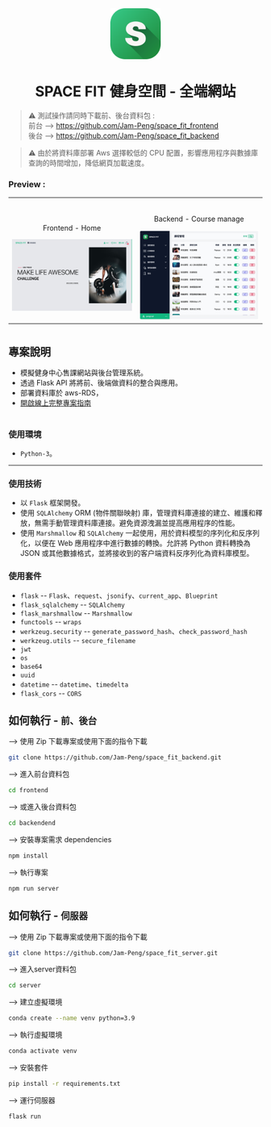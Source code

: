 
<div align="center">
<img width="20%" src="./public/logo.png">

# SPACE FIT 健身空間 - 全端網站
</div>

> ⚠ 測試操作請同時下載前、後台資料包 : <br>
前台 --> https://github.com/Jam-Peng/space_fit_frontend <br>
後台 --> https://github.com/Jam-Peng/space_fit_backend

>⚠ 由於將資料庫部署 Aws 選擇較低的 CPU 配置，影響應用程序與數據庫查詢的時間增加，降低網頁加載速度。

###  Preview :

<table width="100%"> 
<tr>
<td width="50%">      
&nbsp; 
<br>
<p align="center">
  Frontend - Home
</p>
<img src="./public/frontend_home.jpg">
</td> 
<td width="50%">
<br>
<p align="center">
  Backend - Course manage
</p>
<center>
<img src="./public/backend_course_manage.jpg">
</td>
</tr>
</table>

#

## 專案說明
- 模擬健身中心售課網站與後台管理系統。
- 透過 Flask API 將將前、後端做資料的整合與應用。
- 部署資料庫於 aws-RDS，
- <a href="https://drive.google.com/file/d/13Z1jdBGDP95JCOCd2z3zKP7JwtV1Wgn5/view?usp=sharing" target="_blank">開啟線上完整專案指南</a>

#
### 使用環境
- `Python-3`。

---
### 使用技術
- 以 `Flask` 框架開發。
- 使用 `SQLAlchemy` ORM (物件關聯映射) 庫，管理資料庫連接的建立、維護和釋放，無需手動管理資料庫連接。避免資源洩漏並提高應用程序的性能。
- 使用 `Marshmallow` 和 `SQLAlchemy` 一起使用，用於資料模型的序列化和反序列化，以便在 Web 應用程序中進行數據的轉換。允許將 Python 資料轉換為 JSON 或其他數據格式，並將接收到的客户端資料反序列化為資料庫模型。

### 使用套件
- `flask` -- `Flask`、`request`、`jsonify`、`current_app`、`Blueprint`
- `flask_sqlalchemy` -- `SQLAlchemy`
- `flask_marshmallow` -- `Marshmallow`
- `functools` -- `wraps`
- `werkzeug.security` -- `generate_password_hash`、`check_password_hash`
- `werkzeug.utils` -- `secure_filename`
- `jwt`
- `os`
- `base64`
- `uuid`
- `datetime` -- `datetime`、`timedelta`
- `flask_cors` -- `CORS`


## 如何執行 - `前、後台`
--> 使用 Zip 下載專案或使用下面的指令下載
```bash
git clone https://github.com/Jam-Peng/space_fit_backend.git
```

--> 進入前台資料包
```bash
cd frontend
```

--> 或進入後台資料包
```bash
cd backendend
```

--> 安裝專案需求 dependencies
```bash
npm install
```

--> 執行專案
```bash
npm run server
```

## 如何執行 - `伺服器`
--> 使用 Zip 下載專案或使用下面的指令下載
```bash
git clone https://github.com/Jam-Peng/space_fit_server.git
```

--> 進入server資料包
```bash
cd server
```

--> 建立虛擬環境
```bash
conda create --name venv python=3.9
```

--> 執行虛擬環境
```bash
conda activate venv
```

--> 安裝套件
```bash
pip install -r requirements.txt
```

--> 運行伺服器
```bash
flask run
```
